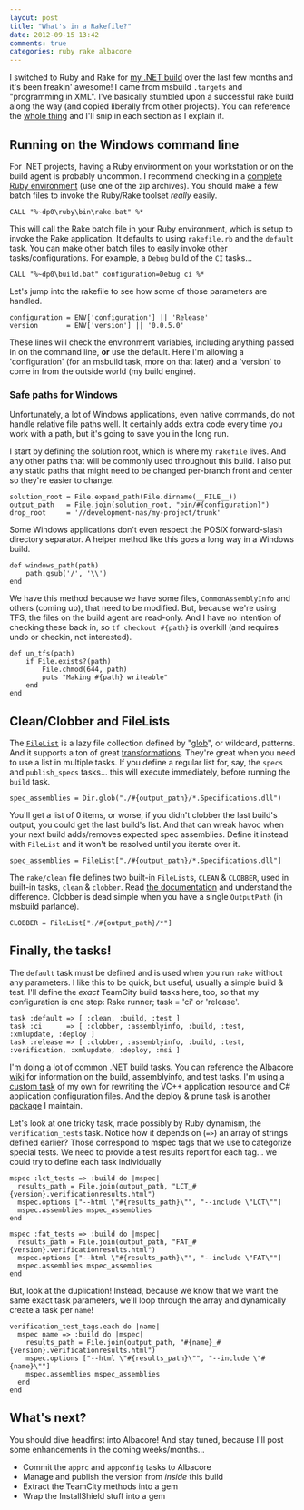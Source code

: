 ```yaml
---
layout: post
title: "What's in a Rakefile?"
date: 2012-09-15 13:42
comments: true
categories: ruby rake albacore
---
```


I switched to Ruby and Rake for [my .NET build][sln] over the last few months and it's been freakin' awesome! I came from msbuild `.targets` and "programming in XML". I've basically stumbled upon a successful rake build along the way (and copied liberally from other projects). You can reference the [whole thing][gist] and I'll snip in each section as I explain it.

## Running on the Windows command line
For .NET projects, having a Ruby environment on your workstation or on the build agent is probably uncommon. I recommend checking in a [complete Ruby environment][ruby] (use one of the zip archives). You should make a few batch files to invoke the Ruby/Rake toolset *really* easily.

    CALL "%~dp0\ruby\bin\rake.bat" %*

This will call the Rake batch file in your Ruby environment, which is setup to invoke the Rake application. It defaults to using `rakefile.rb` and the `default` task. You can make other batch files to easily invoke other tasks/configurations. For example, a `Debug` build of the `CI` tasks...

    CALL "%~dp0\build.bat" configuration=Debug ci %*

Let's jump into the rakefile to see how some of those parameters are handled.

    configuration = ENV['configuration'] || 'Release'
    version       = ENV['version'] || '0.0.5.0'

These lines will check the environment variables, including anything passed in on the command line, **or** use the default. Here I'm allowing a 'configuration' (for an msbuild task, more on that later) and a 'version' to come in from the outside world (my build engine).

### Safe paths for Windows
Unfortunately, a lot of Windows applications, even native commands, do not handle relative file paths well. It certainly adds extra code every time you work with a path, but it's going to save you in the long run.

I start by defining the solution root, which is where my `rakefile` lives. And any other paths that will be commonly used throughout this build. I also put any static paths that might need to be changed per-branch front and center so they're easier to change.

    solution_root = File.expand_path(File.dirname(__FILE__))
    output_path   = File.join(solution_root, "bin/#{configuration}")
    drop_root     = '//development-nas/my-project/trunk'

Some Windows applications don't even respect the POSIX forward-slash directory separator. A helper method like this goes a long way in a Windows build.

    def windows_path(path)
        path.gsub('/', '\\')
    end

We have this method because we have some files, `CommonAssemblyInfo` and others (coming up), that need to be modified. But, because we're using TFS, the files on the build agent are read-only. And I have no intention of checking these back in, so `tf checkout #{path}` is overkill (and requires undo or checkin, not interested).

    def un_tfs(path)
        if File.exists?(path)
            File.chmod(644, path)
            puts "Making #{path} writeable"
        end
    end

## Clean/Clobber and FileLists
The [`FileList`][fl] is a lazy file collection defined by "[glob][gl]", or wildcard, patterns. And it supports a ton of great [transformations][pm]. They're great when you need to use a list in multiple tasks. If you define a regular list for, say, the `specs` and `publish_specs` tasks... this will execute immediately, before running the `build` task.

    spec_assemblies = Dir.glob("./#{output_path}/*.Specifications.dll")

You'll get a list of 0 items, or worse, if you didn't clobber the last build's output, you could get the last build's list. And that can wreak havoc when your next build adds/removes expected spec assemblies. Define it instead with `FileList` and it won't be resolved until you iterate over it.

    spec_assemblies = FileList["./#{output_path}/*.Specifications.dll"]

The `rake/clean` file defines two built-in `FileList`s, `CLEAN` & `CLOBBER`, used in built-in tasks, `clean` & `clobber`. Read [the documentation][clean] and understand the difference. Clobber is dead simple when you have a single `OutputPath` (in msbuild parlance).

    CLOBBER = FileList["./#{output_path}/*"]

## Finally, the tasks!
The `default` task must be defined and is used when you run `rake` without any parameters. I like this to be quick, but useful, usually a simple build & test. I'll define the *exact* TeamCity build tasks here, too, so that my configuration is one step: Rake runner; task = 'ci' or 'release'.

    task :default => [ :clean, :build, :test ]
    task :ci      => [ :clobber, :assemblyinfo, :build, :test,                :xmlupdate, :deploy ]
    task :release => [ :clobber, :assemblyinfo, :build, :test, :verification, :xmlupdate, :deploy, :msi ]

I'm doing a lot of common .NET build tasks. You can reference the [Albacore][alb] [wiki][alb-wiki] for information on the build, assemblyinfo, and test tasks. I'm using a [custom task][fut] of my own for rewriting the VC++ application resource and C# application configuration files. And the deploy & prune task is [another package][ldt] I maintain.

Let's look at one tricky task, made possibly by Ruby dynamism, the `verification_tests` task. Notice how it depends on (`=>`) an array of strings defined earlier? Those correspond to mspec tags that we use to categorize special tests. We need to provide a test results report for each tag... we could try to define each task individually

    mspec :lct_tests => :build do |mspec|
      results_path = File.join(output_path, "LCT_#{version}.verificationresults.html")
      mspec.options ["--html \"#{results_path}\"", "--include \"LCT\""]
      mspec.assemblies mspec_assemblies
    end

    mspec :fat_tests => :build do |mspec|
      results_path = File.join(output_path, "FAT_#{version}.verificationresults.html")
      mspec.options ["--html \"#{results_path}\"", "--include \"FAT\""]
      mspec.assemblies mspec_assemblies
    end
    
But, look at the duplication! Instead, because we know that we want the same exact task parameters, we'll loop through the array and dynamically create a task per `name`!

    verification_test_tags.each do |name|
      mspec name => :build do |mspec|
        results_path = File.join(output_path, "#{name}_#{version}.verificationresults.html")
        mspec.options ["--html \"#{results_path}\"", "--include \"#{name}\""]
        mspec.assemblies mspec_assemblies
      end
    end
    
## What's next?
You should dive headfirst into Albacore! And stay tuned, because I'll post some enhancements in the coming weeks/months...

* Commit the `apprc` and `appconfig` tasks to Albacore
* Manage and publish the version from *inside* this build
* Extract the TeamCity methods into a gem
* Wrap the InstallShield stuff into a gem


 [sln]: /blog/a-successful-solution-structure
 [gist]: https://gist.github.com/3729081
 [ruby]: http://rubyinstaller.org/downloads/
 [fl]: http://rake.rubyforge.org/classes/Rake/FileList.html
 [gl]: http://www.ruby-doc.org/core-1.9.3/Dir.html#method-c-glob
 [pm]: http://rake.rubyforge.org/classes/String.html#M000017
 [clean]: http://rake.rubyforge.org/files/lib/rake/clean_rb.html
 [alb]: https://github.com/Albacore/albacore
 [alb-wiki]: https://github.com/Albacore/albacore/wiki/_pages
 [fut]: https://github.com/anthonymastrean/fileupdatetasks
 [ldt]: https://github.com/anthonymastrean/localdroptasks